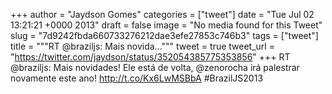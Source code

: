 
+++
author = "Jaydson Gomes"
categories = ["tweet"]
date = "Tue Jul 02 13:21:21 +0000 2013"
draft = false
image = "No media found for this Tweet"
slug = "7d9242fbda660733276212dae3efe27853c746b3"
tags = ["tweet"]
title = """RT @braziljs: Mais novida..."""
tweet = true
tweet_url = "https://twitter.com/jaydson/status/352054385775353856"
+++
RT @braziljs: Mais novidades! Ele está de volta, @zenorocha irá palestrar novamente este ano! http://t.co/Kx6LwMSBbA #BrazilJS2013
